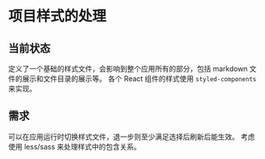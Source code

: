 # 项目样式的处理

## 当前状态

定义了一个基础的样式文件，会影响到整个应用所有的部分，包括 markdown 文件的展示和文件目录的展示等。
各个 React 组件的样式使用 `styled-components` 来实现。

## 需求

可以在应用运行时切换样式文件，退一步则至少满足选择后刷新后能生效。
考虑使用 less/sass 来处理样式中的包含关系。

